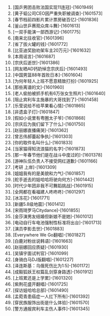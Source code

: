
1. [国乒男团击败法国实现11连冠]-[1601949]
1. [黄子韬公司CEO因严重失职被调查]-[1601573]
1. [春节档前四影片累计票房破百亿]-[1601836]
1. [釜山世乒赛观众席斗舞]-[1601613]
1. [一双手能演一部西游记]-[1601775]
1. [南来北往收官]-[1601396]
1. [省了拔火罐的钱]-[1601772]
1. [比亚迪奖励劝架车主20万元]-[1601632]
1. [本周谣言]-[1601687]
1. [宗庆后逝世]-[1601386]
1. [网友晒AD钙奶悼念宗庆后]-[1601493]
1. [中国男篮88年首败日本]-[1601604]
1. [为何年轻人上班不愿意精致打扮]-[1601925]
1. [那些离谱的文]-[1601960]
1. [老人偷拍被抓手机有6万张女生照片]-[1601640]
1. [阻止宾利车主施暴的大哥找到了]-[1601458]
1. [乐莹说给不给苹果看心情]-[1601865]
1. [非遗盒子灯]-[1601847]
1. [假如小说里有粤圈太子爷]-[1601868]
1. [宗庆后为我们留下了什么]-[1601750]
1. [赵丽娜直播痛哭]-[1601362]
1. [曾志伟郝蕾起争执]-[1601303]
1. [你的取件名叫什么]-[1601833]
1. [当家猫得知流浪猫的名字]-[1601873]
1. [那一年春节他们是在战斗中度过的]-[1601378]
1. [游神队伍负责人不接受网红道歉]-[1601166]
1. [考研 上岸]-[1601309]
1. [姐姐我有的是美貌和力气]-[1601857]
1. [舵手逝去的娃哈哈将驶向何方]-[1601442]
1. [时代少年团非我不可舞蹈挑战]-[1601915]
1. [全网都在看福建人咚咚咚]-[1601297]
1. [冰冻花]-[1601771]
1. [新疆5.8级地震]-[1601412]
1. [宋雨琦罗马Citydance]-[1601855]
1. [金莎演男友结婚但新娘不是她]-[1601012]
1. [电动自行车电池强制性标准将出台]-[1601713]
1. [演员李影去世]-[1601883]
1. [Everywhere We Go翻唱]-[1601827]
1. [白鹿对粉丝说韩语]-[1601663]
1. [赵丽娜回应质疑]-[1601930]
1. [吴镇宇面试判官]-[1601099]
1. [身骑白马DJ版翻唱]-[1601227]
1. [泽连斯基：乌俄死伤比为1:5]-[1601172]
1. [成毅狐妖王权篇乱剑穿身路透]-[1601912]
1. [上班累还是上学累]-[1601320]
1. [紫荆花盛开翻唱]-[1601725]
1. [探访娃哈哈总部]-[1601490]
1. [孟菀青患癌症一人扛下所有]-[1601392]
1. [穿民族服饰出街是什么体验]-[1601570]
1. [警方通报宾利车主伤人事件]-[1601345]